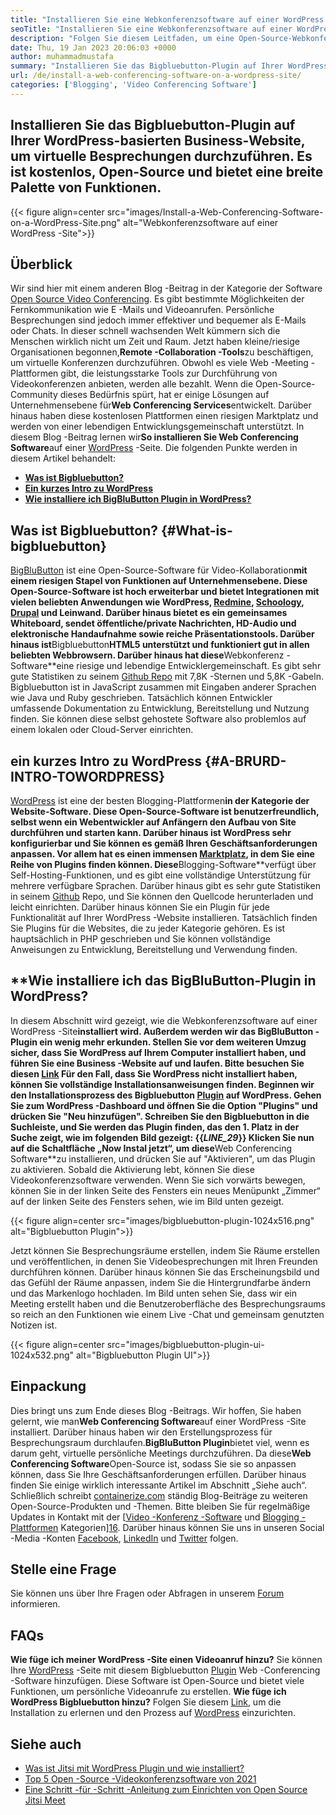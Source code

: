 ```yaml
---
title: "Installieren Sie eine Webkonferenzsoftware auf einer WordPress -Site" 
seoTitle: "Installieren Sie eine Webkonferenzsoftware auf einer WordPress -Site" 
description: "Folgen Sie diesem Leitfaden, um eine Open-Source-Webkonferenz-Software Bigbluebutton zu erhalten. Lassen Sie uns untersuchen, wie Sie das BigBluebutton -Plugin auf WordPress installieren." 
date: Thu, 19 Jan 2023 20:06:03 +0000
author: muhammadmustafa
summary: "Installieren Sie das Bigbluebutton-Plugin auf Ihrer WordPress-basierten Business-Website, um virtuelle Besprechungen durchzuführen. Es ist kostenlos, Open-Source und bietet eine breite Palette von Funktionen." 
url: /de/install-a-web-conferencing-software-on-a-wordpress-site/
categories: ['Blogging', 'Video Conferencing Software']
---
```


## Installieren Sie das Bigbluebutton-Plugin auf Ihrer WordPress-basierten Business-Website, um virtuelle Besprechungen durchzuführen. Es ist kostenlos, Open-Source und bietet eine breite Palette von Funktionen.

{{< figure align=center src="images/Install-a-Web-Conferencing-Software-on-a-WordPress-Site.png" alt="Webkonferenzsoftware auf einer WordPress -Site">}}


## Überblick
Wir sind hier mit einem anderen Blog -Beitrag in der Kategorie der Software [Open Source Video Conferencing][1]. Es gibt bestimmte Möglichkeiten der Fernkommunikation wie E -Mails und Videoanrufen. Persönliche Besprechungen sind jedoch immer effektiver und bequemer als E-Mails oder Chats. In dieser schnell wachsenden Welt kümmern sich die Menschen wirklich nicht um Zeit und Raum. Jetzt haben kleine/riesige Organisationen begonnen,**Remote -Collaboration -Tools**zu beschäftigen, um virtuelle Konferenzen durchzuführen. Obwohl es viele Web -Meeting -Plattformen gibt, die leistungsstarke Tools zur Durchführung von Videokonferenzen anbieten, werden alle bezahlt. Wenn die Open-Source-Community dieses Bedürfnis spürt, hat er einige Lösungen auf Unternehmensebene für**Web Conferencing Services**entwickelt. Darüber hinaus haben diese kostenlosen Plattformen einen riesigen Marktplatz und werden von einer lebendigen Entwicklungsgemeinschaft unterstützt. In diesem Blog -Beitrag lernen wir**So installieren Sie Web Conferencing Software**auf einer [WordPress][2] -Seite.
Die folgenden Punkte werden in diesem Artikel behandelt:
* [**Was ist Bigbluebutton?**][3]
* [**Ein kurzes Intro zu WordPress**][4]
* **[Wie installiere ich BigBluButton Plugin in WordPress?][5]**

## **Was ist Bigbluebutton?** {#What-is-bigbluebutton}
[BigBluButton][6] ist eine Open-Source-Software für Video-Kollaboration**mit einem riesigen Stapel von Funktionen auf Unternehmensebene. Diese Open-Source-Software ist hoch erweiterbar und bietet Integrationen mit vielen beliebten Anwendungen wie WordPress, [Redmine][7], [Schoology][8], [Drupal][9] und Leinwand. Darüber hinaus bietet es ein gemeinsames Whiteboard, sendet öffentliche/private Nachrichten, HD-Audio und elektronische Handaufnahme sowie reiche Präsentationstools. Darüber hinaus ist**Bigbluebutton**HTML5 unterstützt und funktioniert gut in allen beliebten Webbrowsern.
Darüber hinaus hat diese**Webkonferenz -Software**eine riesige und lebendige Entwicklergemeinschaft. Es gibt sehr gute Statistiken zu seinem [Github Repo][10] mit 7,8K -Sternen und 5,8K -Gabeln. Bigbluebutton ist in JavaScript zusammen mit Eingaben anderer Sprachen wie Java und Ruby geschrieben. Tatsächlich können Entwickler umfassende Dokumentation zu Entwicklung, Bereitstellung und Nutzung finden. Sie können diese selbst gehostete Software also problemlos auf einem lokalen oder Cloud-Server einrichten.

## **ein kurzes Intro zu WordPress** {#A-BRURD-INTRO-TOWORDPRESS}
[WordPress][2] ist eine der besten Blogging-Plattformen**in der Kategorie der Website-Software. Diese Open-Source-Software ist benutzerfreundlich, selbst wenn ein Webentwickler auf Anfängern den Aufbau von Site durchführen und starten kann. Darüber hinaus ist WordPress sehr konfigurierbar und Sie können es gemäß Ihren Geschäftsanforderungen anpassen. Vor allem hat es einen immensen [Marktplatz][11], in dem Sie eine Reihe von Plugins finden können.
Diese**Blogging-Software**verfügt über Self-Hosting-Funktionen, und es gibt eine vollständige Unterstützung für mehrere verfügbare Sprachen. Darüber hinaus gibt es sehr gute Statistiken in seinem [Github][12] Repo, und Sie können den Quellcode herunterladen und leicht einrichten. Darüber hinaus können Sie ein Plugin für jede Funktionalität auf Ihrer WordPress -Website installieren. Tatsächlich finden Sie Plugins für die Websites, die zu jeder Kategorie gehören. Es ist hauptsächlich in PHP geschrieben und Sie können vollständige Anweisungen zu Entwicklung, Bereitstellung und Verwendung finden.

## **Wie installiere ich das BigBluButton-Plugin in WordPress?
In diesem Abschnitt wird gezeigt, wie die Webkonferenzsoftware auf einer WordPress -Site**installiert wird. Außerdem werden wir das BigBluButton -Plugin ein wenig mehr erkunden. Stellen Sie vor dem weiteren Umzug sicher, dass Sie WordPress auf Ihrem Computer installiert haben, und führen Sie eine Business -Website auf und laufen.
Bitte besuchen Sie diesen [Link][2] Für den Fall, dass Sie WordPress nicht installiert haben, können Sie vollständige Installationsanweisungen finden.
Beginnen wir den Installationsprozess des Bigbluebutton [Plugin][13] auf WordPress.
Gehen Sie zum WordPress -Dashboard und öffnen Sie die Option "Plugins" und drücken Sie "Neu hinzufügen". Schreiben Sie den Bigbluebutton in die Suchleiste, und Sie werden das Plugin finden, das den 1. Platz in der Suche zeigt, wie im folgenden Bild gezeigt:
{{_LINE_29_}}
Klicken Sie nun auf die Schaltfläche „Now Instal jetzt“, um diese**Web Conferencing Software**zu installieren, und drücken Sie auf "Aktivieren", um das Plugin zu aktivieren. Sobald die Aktivierung lebt, können Sie diese Videokonferenzsoftware verwenden. Wenn Sie sich vorwärts bewegen, können Sie in der linken Seite des Fensters ein neues Menüpunkt „Zimmer“ auf der linken Seite des Fensters sehen, wie im Bild unten gezeigt.

{{< figure align=center src="images/bigbluebutton-plugin-1024x516.png" alt="Bigbluebutton Plugin">}}

Jetzt können Sie Besprechungsräume erstellen, indem Sie Räume erstellen und veröffentlichen, in denen Sie Videobesprechungen mit Ihren Freunden durchführen können. Darüber hinaus können Sie das Erscheinungsbild und das Gefühl der Räume anpassen, indem Sie die Hintergrundfarbe ändern und das Markenlogo hochladen. Im Bild unten sehen Sie, dass wir ein Meeting erstellt haben und die Benutzeroberfläche des Besprechungsraums so reich an den Funktionen wie einem Live -Chat und gemeinsam genutzten Notizen ist.

{{< figure align=center src="images/bigbluebutton-plugin-ui-1024x532.png" alt="Bigbluebutton Plugin UI">}}


## Einpackung
Dies bringt uns zum Ende dieses Blog -Beitrags. Wir hoffen, Sie haben gelernt, wie man**Web Conferencing Software**auf einer WordPress -Site installiert. Darüber hinaus haben wir den Erstellungsprozess für Besprechungsraum durchlaufen.**BigBluButton Plugin**bietet viel, wenn es darum geht, virtuelle persönliche Meetings durchzuführen. Da diese**Web Conferencing Software**Open-Source ist, sodass Sie sie so anpassen können, dass Sie Ihre Geschäftsanforderungen erfüllen. Darüber hinaus finden Sie einige wirklich interessante Artikel im Abschnitt „Siehe auch“.
Schließlich schreibt [containerize.com][14] ständig Blog-Beiträge zu weiteren Open-Source-Produkten und -Themen. Bitte bleiben Sie für regelmäßige Updates in Kontakt mit der [[Video -Konferenz -Software][1] und [Blogging -Plattformen][15] Kategorien][16]. Darüber hinaus können Sie uns in unseren Social -Media -Konten [Facebook][17], [LinkedIn][18] und [Twitter][19] folgen.

## Stelle eine Frage
Sie können uns über Ihre Fragen oder Abfragen in unserem [Forum][20] informieren.

## FAQs
**Wie füge ich meiner WordPress -Site einen Videoanruf hinzu?**
Sie können Ihre [WordPress][2] -Seite mit diesem Bigbluebutton [Plugin][13] Web -Conferencing -Software hinzufügen. Diese Software ist Open-Source und bietet viele Funktionen, um persönliche Videoanrufe zu erstellen.
**Wie füge ich WordPress Bigbluebutton hinzu?**
Folgen Sie diesem [Link][5], um die Installation zu erlernen und den Prozess auf [WordPress][2] einzurichten.

## Siehe auch
  * [Was ist Jitsi mit WordPress Plugin und wie installiert?][21]
  * [Top 5 Open -Source -Videokonferenzsoftware von 2021][22]
  * [Eine Schritt -für -Schritt -Anleitung zum Einrichten von Open Source Jitsi Meet][23]

  
[1]: https://products.containerize.com/video-conferencing/
[2]: https://products.containerize.com/blogging/wordpress/
[3]: #What-is-BigBlueButton
[4]: #A-brief-intro-to-WordPress
[5]: #How-to-install-BigBlueButton-plugin-in-WordPress
[6]: https://products.containerize.com/video-conferencing/bigbluebutton/
[7]: https://products.containerize.com/project-management/redmine/
[8]: https://app.schoology.com/login
[9]: https://products.containerize.com/content-management/drupal/
[10]: https://github.com/bigbluebutton/bigbluebutton
[11]: https://wordpress.org/plugins/
[12]: https://github.com/WordPress/WordPress
[13]: https://wordpress.org/plugins/video-conferencing-with-bbb/
[14]: https://www.containerize.com/
[15]: https://products.containerize.com/blogging/
[16]: https://products.containerize.com/social-network-platforms/
[17]: https://web.facebook.com/containerize
[18]: https://www.linkedin.com/company/containerize/
[19]: https://twitter.com/containerize_co
[20]: https://forum.containerize.com/
[21]: https://blog.containerize.com/blogging/what-is-jitsi-meet-wordpress-plugin-and-how-to-install-it/
[22]: https://blog.containerize.com/video-conferencing-software/top-5-open-source-video-conferencing-software-of-2021/
[23]: https://blog.containerize.com/video-conferencing-software/how-to-set-up-open-source-jitsi-meet/
